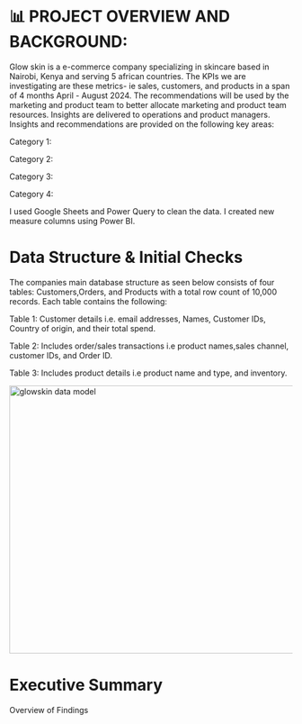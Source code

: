 # 📊 PROJECT OVERVIEW AND BACKGROUND:

Glow skin is a e-commerce company specializing in skincare based in Nairobi, Kenya and serving 5 african countries.
The KPIs we are investigating are these metrics- ie sales, customers, and products in a span of 4 months April - August 2024.
The recommendations will be used by the marketing and product team to better allocate marketing and product team resources.
Insights are delivered to operations and product managers.
Insights and recommendations are provided on the following key areas:

Category 1:

Category 2:

Category 3:

Category 4:

I used Google Sheets and Power Query to clean the data.
I created new measure columns using Power BI.

# Data Structure & Initial Checks

The companies main database structure as seen below consists of four tables: Customers,Orders, and Products with a total row count of 10,000 records. Each table contains the following:

Table 1: Customer details i.e. email addresses, Names, Customer IDs, Country of origin, and their total spend.

Table 2: Includes order/sales transactions i.e product names,sales channel, customer IDs, and Order ID.

Table 3: Includes product details i.e product name and type, and inventory.


<img width="1010" height="476" alt="glowskin data model" src="https://github.com/user-attachments/assets/8c76ed0e-7d37-484b-8d80-1df7bb10fadd" />

# Executive Summary
Overview of Findings

